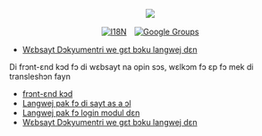 <p align="center"><a href="https://wac.tax"><img src="https://cdn.jsdelivr.net/gh/wactax/img/logo.svg"/></a></p><p align="center"><a href="https://github.com/wactax/wac.tax/blob/main/doc/README.md#readme"><img alt="I18N" src="https://cdn.jsdelivr.net/gh/wactax/img/t.svg"/></a>　<a href="https://groups.google.com/u/2/g/wactax"><img alt="Google Groups" src="https://cdn.jsdelivr.net/gh/wactax/img/g-groups.svg"/></a></p>

* [Wɛbsayt Dɔkyumentri we gɛt bɔku langwej dɛn](https://github.com/xxai-doc)

Di frɔnt-ɛnd kɔd fɔ di wɛbsayt na opin sɔs, wɛlkɔm fɔ ɛp fɔ mek di transleshɔn fayn

* [frɔnt-ɛnd kɔd](https://github.com/xxai-art/web)
* [Langwej pak fɔ di sayt as a ɔl](https://github.com/xxai-art/web/tree/main/i18n)
* [Langwej pak fɔ login modul dɛn](https://github.com/wacpkg/user/tree/main/ui.i18n)
* [Wɛbsayt Dɔkyumentri we gɛt bɔku langwej dɛn](https://github.com/xxai-doc)
